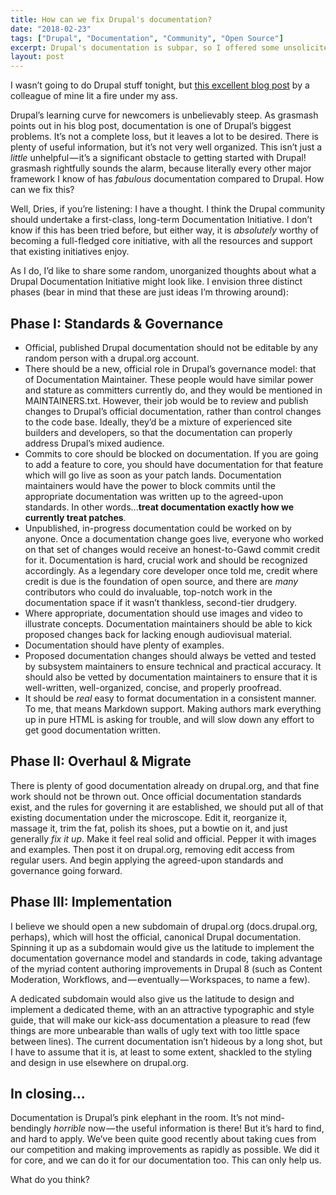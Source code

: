 ```yaml
---
title: How can we fix Drupal's documentation?
date: "2018-02-23"
tags: ["Drupal", "Documentation", "Community", "Open Source"]
excerpt: Drupal's documentation is subpar, so I offered some unsolicited opinions about how we might improve it.
layout: post
---
```

I wasn’t going to do Drupal stuff tonight, but [this excellent blog post](http://matthewgrasmick.com/node/126) by a colleague of mine lit a fire under my ass.

Drupal’s learning curve for newcomers is unbelievably steep. As grasmash points out in his blog post, documentation is one of Drupal’s biggest problems. It’s not a complete loss, but it leaves a lot to be desired. There is plenty of useful information, but it’s not very well organized. This isn’t just a *little* unhelpful — it’s a significant obstacle to getting started with Drupal! grasmash rightfully sounds the alarm, because literally every other major framework I know of has *fabulous* documentation compared to Drupal. How can we fix this?

Well, Dries, if you’re listening: I have a thought. I think the Drupal community should undertake a first-class, long-term Documentation Initiative. I don’t know if this has been tried before, but either way, it is *absolutely* worthy of becoming a full-fledged core initiative, with all the resources and support that existing initiatives enjoy.

As I do, I’d like to share some random, unorganized thoughts about what a Drupal Documentation Initiative might look like. I envision three distinct phases (bear in mind that these are just ideas I’m throwing around):

## Phase I: Standards & Governance
* Official, published Drupal documentation should not be editable by any random person with a drupal.org account.
* There should be a new, official role in Drupal’s governance model: that of Documentation Maintainer. These people would have similar power and stature as committers currently do, and they would be mentioned in MAINTAINERS.txt. However, their job would be to review and publish changes to Drupal’s official documentation, rather than control changes to the code base. Ideally, they’d be a mixture of experienced site builders and developers, so that the documentation can properly address Drupal’s mixed audience.
* Commits to core should be blocked on documentation. If you are going to add a feature to core, you should have documentation for that feature which will go live as soon as your patch lands. Documentation maintainers would have the power to block commits until the appropriate documentation was written up to the agreed-upon standards. In other words...**treat documentation exactly how we currently treat patches**.
* Unpublished, in-progress documentation could be worked on by anyone. Once a documentation change goes live, everyone who worked on that set of changes would receive an honest-to-Gawd commit credit for it. Documentation is hard, crucial work and should be recognized accordingly. As a legendary core developer once told me, credit where credit is due is the foundation of open source, and there are *many* contributors who could do invaluable, top-notch work in the documentation space if it wasn’t thankless, second-tier drudgery.
* Where appropriate, documentation should use images and video to illustrate concepts. Documentation maintainers should be able to kick proposed changes back for lacking enough audiovisual material.
* Documentation should have plenty of examples.
* Proposed documentation changes should always be vetted and tested by subsystem maintainers to ensure technical and practical accuracy. It should also be vetted by documentation maintainers to ensure that it is well-written, well-organized, concise, and properly proofread.
* It should be *real* easy to format documentation in a consistent manner. To me, that means Markdown support. Making authors mark everything up in pure HTML is asking for trouble, and will slow down any effort to get good documentation written.

## Phase II: Overhaul & Migrate
There is plenty of good documentation already on drupal.org, and that fine work should not be thrown out. Once official documentation standards exist, and the rules for governing it are established, we should put all of that existing documentation under the microscope. Edit it, reorganize it, massage it, trim the fat, polish its shoes, put a bowtie on it, and just generally *fix it up*. Make it feel real solid and official. Pepper it with images and examples. Then post it on drupal.org, removing edit access from regular users. And begin applying the agreed-upon standards and governance going forward.

## Phase III: Implementation
I believe we should open a new subdomain of drupal.org (docs.drupal.org, perhaps), which will host the official, canonical Drupal documentation. Spinning it up as a subdomain would give us the latitude to implement the documentation governance model and standards in code, taking advantage of the myriad content authoring improvements in Drupal 8 (such as Content Moderation, Workflows, and — eventually — Workspaces, to name a few).

A dedicated subdomain would also give us the latitude to design and implement a dedicated theme, with an an attractive typographic and style guide, that will make our kick-ass documentation a pleasure to read (few things are more unbearable than walls of ugly text with too little space between lines). The current documentation isn’t hideous by a long shot, but I have to assume that it is, at least to some extent, shackled to the styling and design in use elsewhere on drupal.org.

## In closing...
Documentation is Drupal’s pink elephant in the room. It’s not mind-bendingly *horrible* now — the useful information is there! But it’s hard to find, and hard to apply. We’ve been quite good recently about taking cues from our competition and making improvements as rapidly as possible. We did it for core, and we can do it for our documentation too. This can only help us.

What do you think?
